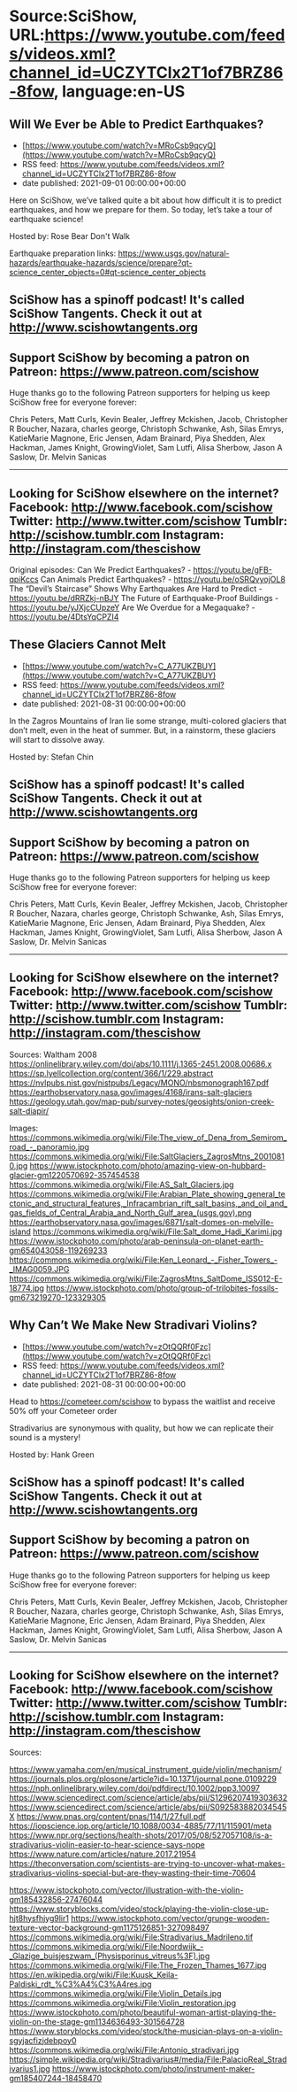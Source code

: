 # Source:SciShow, URL:https://www.youtube.com/feeds/videos.xml?channel_id=UCZYTClx2T1of7BRZ86-8fow, language:en-US

## Will We Ever be Able to Predict Earthquakes?
 - [https://www.youtube.com/watch?v=MRoCsb9qcyQ](https://www.youtube.com/watch?v=MRoCsb9qcyQ)
 - RSS feed: https://www.youtube.com/feeds/videos.xml?channel_id=UCZYTClx2T1of7BRZ86-8fow
 - date published: 2021-09-01 00:00:00+00:00

Here on SciShow, we’ve talked quite a bit about how difficult it is to predict earthquakes, and how we prepare for them. So today, let’s take a tour of earthquake science!

Hosted by: Rose Bear Don't Walk

Earthquake preparation links: https://www.usgs.gov/natural-hazards/earthquake-hazards/science/prepare?qt-science_center_objects=0#qt-science_center_objects

SciShow has a spinoff podcast! It's called SciShow Tangents. Check it out at http://www.scishowtangents.org
----------
Support SciShow by becoming a patron on Patreon: https://www.patreon.com/scishow
----------
Huge thanks go to the following Patreon supporters for helping us keep SciShow free for everyone forever:

Chris Peters, Matt Curls, Kevin Bealer, Jeffrey Mckishen, Jacob, Christopher R Boucher, Nazara, charles george, Christoph Schwanke, Ash, Silas Emrys, KatieMarie Magnone, Eric Jensen, Adam Brainard, Piya Shedden, Alex Hackman, James Knight, GrowingViolet, Sam Lutfi, Alisa Sherbow, Jason A Saslow, Dr. Melvin Sanicas

----------
Looking for SciShow elsewhere on the internet?
Facebook: http://www.facebook.com/scishow
Twitter: http://www.twitter.com/scishow
Tumblr: http://scishow.tumblr.com
Instagram: http://instagram.com/thescishow
----------
Original episodes:
Can We Predict Earthquakes? - https://youtu.be/gFB-qpiKccs
Can Animals Predict Earthquakes? - https://youtu.be/oSRQvyojOL8
The “Devil’s Staircase” Shows Why Earthquakes Are Hard to Predict - https://youtu.be/dRRZkj-nBJY
The Future of Earthquake-Proof Buildings - https://youtu.be/yJXjcCUpzeY
Are We Overdue for a Megaquake? - https://youtu.be/4DtsYqCPZI4

## These Glaciers Cannot Melt
 - [https://www.youtube.com/watch?v=C_A77UKZBUY](https://www.youtube.com/watch?v=C_A77UKZBUY)
 - RSS feed: https://www.youtube.com/feeds/videos.xml?channel_id=UCZYTClx2T1of7BRZ86-8fow
 - date published: 2021-08-31 00:00:00+00:00

In the Zagros Mountains of Iran lie some strange, multi-colored glaciers that don’t melt, even in the heat of summer. But, in a rainstorm, these glaciers will start to dissolve away.

Hosted by: Stefan Chin

SciShow has a spinoff podcast! It's called SciShow Tangents. Check it out at http://www.scishowtangents.org
----------
Support SciShow by becoming a patron on Patreon: https://www.patreon.com/scishow
----------
Huge thanks go to the following Patreon supporters for helping us keep SciShow free for everyone forever:

Chris Peters, Matt Curls, Kevin Bealer, Jeffrey Mckishen, Jacob, Christopher R Boucher, Nazara, charles george, Christoph Schwanke, Ash, Silas Emrys, KatieMarie Magnone, Eric Jensen, Adam Brainard, Piya Shedden, Alex Hackman, James Knight, GrowingViolet, Sam Lutfi, Alisa Sherbow, Jason A Saslow, Dr. Melvin Sanicas

----------
Looking for SciShow elsewhere on the internet?
Facebook: http://www.facebook.com/scishow
Twitter: http://www.twitter.com/scishow
Tumblr: http://scishow.tumblr.com
Instagram: http://instagram.com/thescishow
----------
Sources:
Waltham 2008 https://onlinelibrary.wiley.com/doi/abs/10.1111/j.1365-2451.2008.00686.x
https://sp.lyellcollection.org/content/366/1/229.abstract 
https://nvlpubs.nist.gov/nistpubs/Legacy/MONO/nbsmonograph167.pdf
https://earthobservatory.nasa.gov/images/4168/irans-salt-glaciers
https://geology.utah.gov/map-pub/survey-notes/geosights/onion-creek-salt-diapir/ 

Images:
https://commons.wikimedia.org/wiki/File:The_view_of_Dena_from_Semirom_road_-_panoramio.jpg
https://commons.wikimedia.org/wiki/File:SaltGlaciers_ZagrosMtns_20010810.jpg
https://www.istockphoto.com/photo/amazing-view-on-hubbard-glacier-gm1220570692-357454538
https://commons.wikimedia.org/wiki/File:AS_Salt_Glaciers.jpg
https://commons.wikimedia.org/wiki/File:Arabian_Plate_showing_general_tectonic_and_structural_features,_Infracambrian_rift_salt_basins,_and_oil_and_gas_fields_of_Central_Arabia_and_North_Gulf_area_(usgs.gov).png
https://earthobservatory.nasa.gov/images/6871/salt-domes-on-melville-island
https://commons.wikimedia.org/wiki/File:Salt_dome_Hadi_Karimi.jpg
https://www.istockphoto.com/photo/arab-peninsula-on-planet-earth-gm654043058-119269233
https://commons.wikimedia.org/wiki/File:Ken_Leonard_-_Fisher_Towers_-_IMAG0059.JPG
https://commons.wikimedia.org/wiki/File:ZagrosMtns_SaltDome_ISS012-E-18774.jpg
https://www.istockphoto.com/photo/group-of-trilobites-fossils-gm673219270-123329305

## Why Can’t We Make New Stradivari Violins?
 - [https://www.youtube.com/watch?v=zOtQQRf0Fzc](https://www.youtube.com/watch?v=zOtQQRf0Fzc)
 - RSS feed: https://www.youtube.com/feeds/videos.xml?channel_id=UCZYTClx2T1of7BRZ86-8fow
 - date published: 2021-08-31 00:00:00+00:00

Head to https://cometeer.com/scishow to bypass the waitlist and receive 50% off your Cometeer order

Stradivarius are synonymous with quality, but how we can replicate their sound is a mystery!

Hosted by: Hank Green

SciShow has a spinoff podcast! It's called SciShow Tangents. Check it out at http://www.scishowtangents.org
----------
Support SciShow by becoming a patron on Patreon: https://www.patreon.com/scishow
----------
Huge thanks go to the following Patreon supporters for helping us keep SciShow free for everyone forever:

Chris Peters, Matt Curls, Kevin Bealer, Jeffrey Mckishen, Jacob, Christopher R Boucher, Nazara, charles george, Christoph Schwanke, Ash, Silas Emrys, KatieMarie Magnone, Eric Jensen, Adam Brainard, Piya Shedden, Alex Hackman, James Knight, GrowingViolet, Sam Lutfi, Alisa Sherbow, Jason A Saslow, Dr. Melvin Sanicas

----------
Looking for SciShow elsewhere on the internet?
Facebook: http://www.facebook.com/scishow
Twitter: http://www.twitter.com/scishow
Tumblr: http://scishow.tumblr.com
Instagram: http://instagram.com/thescishow
----------
Sources:

https://www.yamaha.com/en/musical_instrument_guide/violin/mechanism/ 
https://journals.plos.org/plosone/article?id=10.1371/journal.pone.0109229
https://nph.onlinelibrary.wiley.com/doi/pdfdirect/10.1002/ppp3.10097
https://www.sciencedirect.com/science/article/abs/pii/S1296207419303632 
https://www.sciencedirect.com/science/article/abs/pii/S092583882034545X 
https://www.pnas.org/content/pnas/114/1/27.full.pdf
https://iopscience.iop.org/article/10.1088/0034-4885/77/11/115901/meta 
https://www.npr.org/sections/health-shots/2017/05/08/527057108/is-a-stradivarius-violin-easier-to-hear-science-says-nope 
https://www.nature.com/articles/nature.2017.21954 
https://theconversation.com/scientists-are-trying-to-uncover-what-makes-stradivarius-violins-special-but-are-they-wasting-their-time-70604 

https://www.istockphoto.com/vector/illustration-with-the-violin-gm185432856-27476044
https://www.storyblocks.com/video/stock/playing-the-violin-close-up-hjt8hysfhjyg9lir1
https://www.istockphoto.com/vector/grunge-wooden-texture-vector-background-gm1175126851-327098497
https://commons.wikimedia.org/wiki/File:Stradivarius_Madrileno.tif
https://commons.wikimedia.org/wiki/File:Noordwijk_-_Glazige_buisjeszwam_(Physisporinus_vitreus%3F).jpg
https://commons.wikimedia.org/wiki/File:The_Frozen_Thames_1677.jpg
https://en.wikipedia.org/wiki/File:Kuusk_Keila-Paldiski_rdt_%C3%A4%C3%A4res.jpg
https://commons.wikimedia.org/wiki/File:Violin_Details.jpg
https://commons.wikimedia.org/wiki/File:Violin_restoration.jpg
https://www.istockphoto.com/photo/beautiful-woman-artist-playing-the-violin-on-the-stage-gm1134636493-301564728
https://www.storyblocks.com/video/stock/the-musician-plays-on-a-violin-sgyjacfizjdebpoy0
https://commons.wikimedia.org/wiki/File:Antonio_stradivari.jpg
https://simple.wikipedia.org/wiki/Stradivarius#/media/File:PalacioReal_Stradivarius1.jpg
https://www.istockphoto.com/photo/instrument-maker-gm185407244-18458470

